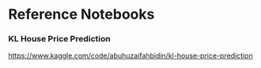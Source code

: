 # Reference Notebooks

### KL House Price Prediction
https://www.kaggle.com/code/abuhuzaifahbidin/kl-house-price-prediction